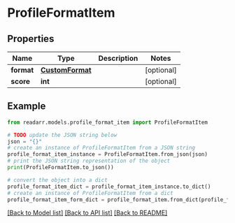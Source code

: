 # ProfileFormatItem


## Properties

Name | Type | Description | Notes
------------ | ------------- | ------------- | -------------
**format** | [**CustomFormat**](CustomFormat.md) |  | [optional] 
**score** | **int** |  | [optional] 

## Example

```python
from readarr.models.profile_format_item import ProfileFormatItem

# TODO update the JSON string below
json = "{}"
# create an instance of ProfileFormatItem from a JSON string
profile_format_item_instance = ProfileFormatItem.from_json(json)
# print the JSON string representation of the object
print(ProfileFormatItem.to_json())

# convert the object into a dict
profile_format_item_dict = profile_format_item_instance.to_dict()
# create an instance of ProfileFormatItem from a dict
profile_format_item_form_dict = profile_format_item.from_dict(profile_format_item_dict)
```
[[Back to Model list]](../README.md#documentation-for-models) [[Back to API list]](../README.md#documentation-for-api-endpoints) [[Back to README]](../README.md)


